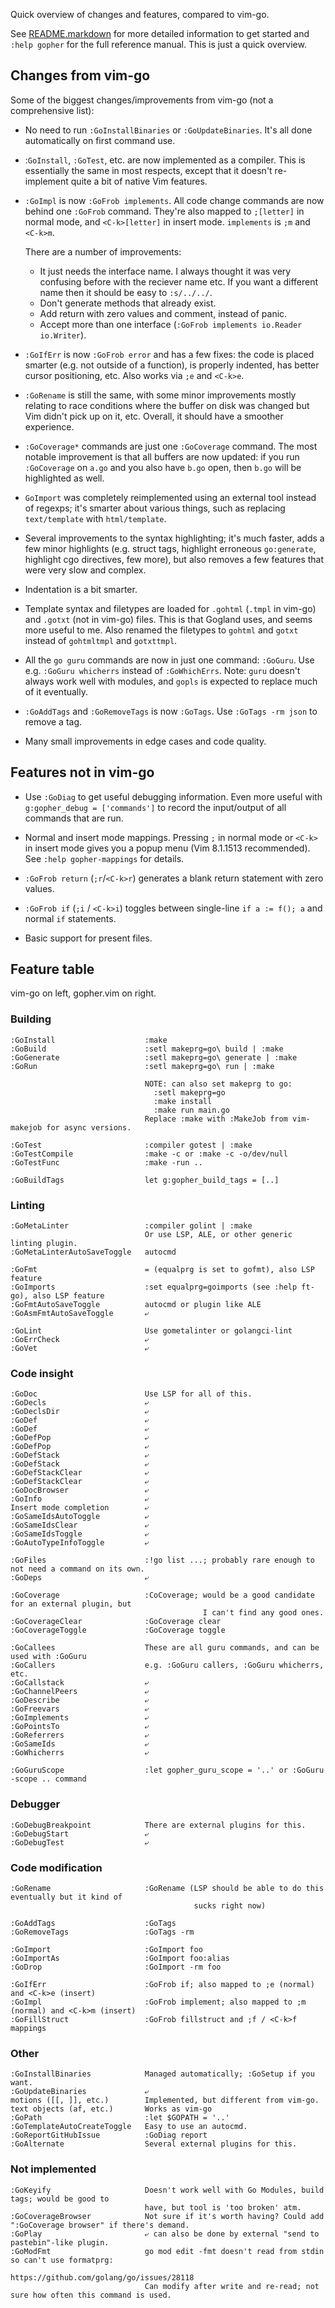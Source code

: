 Quick overview of changes and features, compared to vim-go.

See [README.markdown](README.markdown) for more detailed information to get
started and `:help gopher` for the full reference manual. This is just a quick
overview.

Changes from vim-go
-------------------

Some of the biggest changes/improvements from vim-go (not a comprehensive list):

- No need to run `:GoInstallBinaries` or `:GoUpdateBinaries`. It's all done
  automatically on first command use.

- :`GoInstall`, `:GoTest`, etc. are now implemented as a compiler. This is
  essentially the same in most respects, except that it doesn't re-implement
  quite a bit of native Vim features.

- `:GoImpl` is now `:GoFrob implements`. All code change commands are now behind
  one `:GoFrob` command. They're also mapped to `;[letter]` in normal mode, and
  `<C-k>[letter]` in insert mode. `implements` is `;m` and `<C-k>m`.

  There are a number of improvements:

  - It just needs the interface name. I always thought it was very confusing
    before with the reciever name etc. If you want a different name then it
    should be easy to `:s/../../`.
  - Don't generate methods that already exist.
  - Add return with zero values and comment, instead of panic.
  - Accept more than one interface (`:GoFrob implements io.Reader io.Writer`).

- `:GoIfErr` is now `:GoFrob error` and has a few fixes: the code is placed
  smarter (e.g. not outside of a function), is properly indented, has better
  cursor positioning, etc. Also works via `;e` and `<C-k>e`.

- `:GoRename` is still the same, with some minor improvements mostly relating to
  race conditions where the buffer on disk was changed but Vim didn't pick up on
  it, etc. Overall, it should have a smoother experience.

- `:GoCoverage*` commands are just one `:GoCoverage` command. The most notable
  improvement is that all buffers are now updated: if you run `:GoCoverage` on
  `a.go` and you also have `b.go` open, then `b.go` will be highlighted as well.

- `GoImport` was completely reimplemented using an external tool instead of
  regexps; it's smarter about various things, such as replacing `text/template`
  with `html/template`.

- Several improvements to the syntax highlighting; it's much faster, adds a few
  minor highlights (e.g. struct tags, highlight erroneous `go:generate`,
  highlight cgo directives, few more), but also removes a few features that were
  very slow and complex.

- Indentation is a bit smarter.

- Template syntax and filetypes are loaded for `.gohtml` (`.tmpl` in vim-go) and
  `.gotxt` (not in vim-go) files. This is that Gogland uses, and seems more
  useful to me. Also renamed the filetypes to `gohtml` and `gotxt` instead of
  `gohtmltmpl` and `gotxttmpl`.

- All the `go guru` commands are now in just one command: `:GoGuru`. Use e.g.
  `:GoGuru whicherrs` instead of `:GoWhichErrs`. Note: `guru` doesn't always
  work well with modules, and `gopls` is expected to replace much of it
  eventually.

- `:GoAddTags` and `:GoRemoveTags` is now `:GoTags`. Use `:GoTags -rm json` to
  remove a tag.

- Many small improvements in edge cases and code quality.

Features not in vim-go
----------------------

- Use `:GoDiag` to get useful debugging information. Even more useful with
  `g:gopher_debug = ['commands']` to record the input/output of all commands
  that are run.

- Normal and insert mode mappings. Pressing `;` in normal mode or `<C-k>` in
  insert mode gives you a popup menu (Vim 8.1.1513 recommended). See `:help
  gopher-mappings` for details.

- `:GoFrob return` (`;r`/`<C-k>r`) generates a blank return statement with zero
  values.

- `:GoFrob if` (`;i` / `<C-k>i`) toggles between single-line `if a := f(); a`
  and normal `if` statements.

- Basic support for present files.

Feature table
-------------

vim-go on left, gopher.vim on right.

### Building

    :GoInstall                    :make
    :GoBuild                      :setl makeprg=go\ build | :make
    :GoGenerate                   :setl makeprg=go\ generate | :make
    :GoRun                        :setl makeprg=go\ run | :make

                                  NOTE: can also set makeprg to go:
                                    :setl makeprg=go
                                    :make install
                                    :make run main.go
                                  Replace :make with :MakeJob from vim-makejob for async versions.

    :GoTest                       :compiler gotest | :make
    :GoTestCompile                :make -c or :make -c -o/dev/null
    :GoTestFunc                   :make -run ..

    :GoBuildTags                  let g:gopher_build_tags = [..]

### Linting

    :GoMetaLinter                 :compiler golint | :make
                                  Or use LSP, ALE, or other generic linting plugin.
    :GoMetaLinterAutoSaveToggle   autocmd

    :GoFmt                        = (equalprg is set to gofmt), also LSP feature
    :GoImports                    :set equalprg=goimports (see :help ft-go), also LSP feature
    :GoFmtAutoSaveToggle          autocmd or plugin like ALE
    :GoAsmFmtAutoSaveToggle       ⤶

    :GoLint                       Use gometalinter or golangci-lint
    :GoErrCheck                   ⤶
    :GoVet                        ⤶

### Code insight

    :GoDoc                        Use LSP for all of this.
    :GoDecls                      ⤶
    :GoDeclsDir                   ⤶
    :GoDef                        ⤶
    :GoDef                        ⤶
    :GoDefPop                     ⤶
    :GoDefPop                     ⤶
    :GoDefStack                   ⤶
    :GoDefStack                   ⤶
    :GoDefStackClear              ⤶
    :GoDefStackClear              ⤶
    :GoDocBrowser                 ⤶
    :GoInfo                       ⤶
    Insert mode completion        ⤶
    :GoSameIdsAutoToggle          ⤶
    :GoSameIdsClear               ⤶
    :GoSameIdsToggle              ⤶
    :GoAutoTypeInfoToggle         ⤶

    :GoFiles                      :!go list ...; probably rare enough to not need a command on its own.
    :GoDeps                       ⤶

    :GoCoverage                   :CoCoverage; would be a good candidate for an external plugin, but
                                               I can't find any good ones.
    :GoCoverageClear              :GoCoverage clear
    :GoCoverageToggle             :GoCoverage toggle

    :GoCallees                    These are all guru commands, and can be used with :GoGuru
    :GoCallers                    e.g. :GoGuru callers, :GoGuru whicherrs, etc.
    :GoCallstack                  ⤶
    :GoChannelPeers               ⤶
    :GoDescribe                   ⤶
    :GoFreevars                   ⤶
    :GoImplements                 ⤶
    :GoPointsTo                   ⤶
    :GoReferrers                  ⤶
    :GoSameIds                    ⤶
    :GoWhicherrs                  ⤶

    :GoGuruScope                  :let gopher_guru_scope = '..' or :GoGuru -scope .. command

### Debugger

    :GoDebugBreakpoint            There are external plugins for this.
    :GoDebugStart                 ⤶
    :GoDebugTest                  ⤶

### Code modification

    :GoRename                     :GoRename (LSP should be able to do this eventually but it kind of
                                             sucks right now)

    :GoAddTags                    :GoTags
    :GoRemoveTags                 :GoTags -rm

    :GoImport                     :GoImport foo
    :GoImportAs                   :GoImport foo:alias
    :GoDrop                       :GoImport -rm foo

    :GoIfErr                      :GoFrob if; also mapped to ;e (normal) and <C-k>e (insert)
    :GoImpl                       :GoFrob implement; also mapped to ;m (normal) and <C-k>m (insert)
    :GoFillStruct                 :GoFrob fillstruct and ;f / <C-k>f mappings

### Other

    :GoInstallBinaries            Managed automatically; :GoSetup if you want.
    :GoUpdateBinaries             ⤶
    motions ([[, ]], etc.)        Implemented, but different from vim-go.
    text objects (af, etc.)       Works as vim-go
    :GoPath                       :let $GOPATH = '..'
    :GoTemplateAutoCreateToggle   Easy to use an autocmd.
    :GoReportGitHubIssue          :GoDiag report
    :GoAlternate                  Several external plugins for this.

### Not implemented

    :GoKeyify                     Doesn't work well with Go Modules, build tags; would be good to
                                  have, but tool is 'too broken' atm.
    :GoCoverageBrowser            Not sure if it's worth having? Could add ":GoCoverage browser" if there's demand.
    :GoPlay                       ⤶ can also be done by external "send to pastebin"-like plugin.
    :GoModFmt                     go mod edit -fmt doesn't read from stdin so can't use formatprg:
                                  https://github.com/golang/go/issues/28118
                                  Can modify after write and re-read; not sure how often this command is used.
